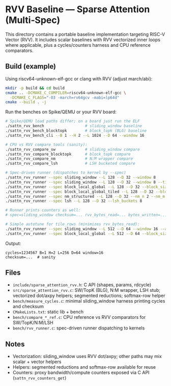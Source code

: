 # RVV Baseline — Sparse Attention (Multi‑Spec)

This directory contains a portable baseline implementation targeting RISC-V Vector (RVV). It includes scalar baselines with RVV vectorized inner loops where applicable, plus a cycles/counters harness and CPU reference comparators.

## Build (example)

Using riscv64-unknown-elf-gcc or clang with RVV (adjust march/abi):

```bash
mkdir -p build && cd build
cmake .. -DCMAKE_C_COMPILER=riscv64-unknown-elf-gcc \
  -DCMAKE_C_FLAGS="-O3 -march=rv64gcv -mabi=lp64d"
cmake --build . -j
```

Run the benches on Spike/QEMU or your RVV board:

```bash
# Spike/QEMU load paths differ; on a board just run the ELF
./sattn_rvv_bench                  # sliding_window baseline
./sattn_rvv_bench_blocktopk        # block_topk (BLG) baseline
./sattn_rvv_bench_cli --B 1 --H 2 --L 1024 --D 64 --window 16

# CPU vs RVV compare tools (sanity):
./sattn_rvv_compare_sw             # sliding_window compare
./sattn_rvv_compare_blocktopk      # block_topk compare
./sattn_rvv_compare_nm             # N:M wrapper compare
./sattn_rvv_compare_lsh            # LSH bucketed compare

# Spec-driven runner (dispatches to kernel by --spec)
./sattn_rvv_runner --spec sliding_window --L 128 --D 32 --window 8
./sattn_rvv_runner --spec sliding_window --L 128 --D 32 --window 8 --tile_rows 4   # tiled variant
./sattn_rvv_runner --spec block_local_global --L 128 --D 32 --block_size 64 --keep_x1000 120 --global_tokens 8
./sattn_rvv_runner --spec block_local_global_tiled --L 128 --D 32 --block_size 64 --keep_x1000 120 --global_tokens 8   # tiled BLG
./sattn_rvv_runner --spec nm_structured --L 128 --D 32 --nm_n 2 --nm_m 4
./sattn_rvv_runner --spec lsh --L 128 --D 32 --lsh_buckets 8

# Runner prints counters as well:
# spec=sliding_window checksum=... rvv_bytes_read=... bytes_written=... mac_flops=...

# Simple autotune for tile_rows (minimizes rvv_bytes_read):
./sattn_rvv_runner --spec sliding_window --L 512 --D 64 --window 16 --autotune
./sattn_rvv_runner --spec block_local_global --L 512 --D 64 --block_size 64 --keep_x1000 120 --autotune
```

Output:

```
cycles=1234567 B=1 H=2 L=256 D=64 window=16
checksum=...  # sanity
```

## Files
- `include/sparse_attention_rvv.h`: C API (shapes, params, rdcycle)
- `src/sparse_attention_rvv.c`: SW/TopK (BLG), N:M wrapper, LSH stub; vectorized dot/axpy helpers; segmented reductions; softmax-row helper
- `bench/measure_cycles.c`: minimal sliding_window harness printing cycles and checksum
- `CMakeLists.txt`: static lib + bench
- `bench/compare_*_ref.c`: CPU reference vs RVV comparators for SW/TopK/N:M/LSH
- `bench/rvv_runner.c`: spec-driven runner dispatching to kernels

## Notes
- Vectorization: sliding_window uses RVV dot/axpy; other paths may mix scalar + vector helpers
- Helpers: segmented reductions and softmax-row available for reuse
- Counters: proxy bandwidth/compute counters exposed via C API (`sattn_rvv_counters_get`)
